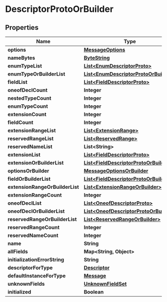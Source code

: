 # DescriptorProtoOrBuilder

## Properties
Name | Type | Description | Notes
------------ | ------------- | ------------- | -------------
**options** | [**MessageOptions**](MessageOptions.md) |  |  [optional]
**nameBytes** | [**ByteString**](ByteString.md) |  |  [optional]
**enumTypeList** | [**List&lt;EnumDescriptorProto&gt;**](EnumDescriptorProto.md) |  |  [optional]
**enumTypeOrBuilderList** | [**List&lt;EnumDescriptorProtoOrBuilder&gt;**](EnumDescriptorProtoOrBuilder.md) |  |  [optional]
**fieldList** | [**List&lt;FieldDescriptorProto&gt;**](FieldDescriptorProto.md) |  |  [optional]
**oneofDeclCount** | **Integer** |  |  [optional]
**nestedTypeCount** | **Integer** |  |  [optional]
**enumTypeCount** | **Integer** |  |  [optional]
**extensionCount** | **Integer** |  |  [optional]
**fieldCount** | **Integer** |  |  [optional]
**extensionRangeList** | [**List&lt;ExtensionRange&gt;**](ExtensionRange.md) |  |  [optional]
**reservedRangeList** | [**List&lt;ReservedRange&gt;**](ReservedRange.md) |  |  [optional]
**reservedNameList** | **List&lt;String&gt;** |  |  [optional]
**extensionList** | [**List&lt;FieldDescriptorProto&gt;**](FieldDescriptorProto.md) |  |  [optional]
**extensionOrBuilderList** | [**List&lt;FieldDescriptorProtoOrBuilder&gt;**](FieldDescriptorProtoOrBuilder.md) |  |  [optional]
**optionsOrBuilder** | [**MessageOptionsOrBuilder**](MessageOptionsOrBuilder.md) |  |  [optional]
**fieldOrBuilderList** | [**List&lt;FieldDescriptorProtoOrBuilder&gt;**](FieldDescriptorProtoOrBuilder.md) |  |  [optional]
**extensionRangeOrBuilderList** | [**List&lt;ExtensionRangeOrBuilder&gt;**](ExtensionRangeOrBuilder.md) |  |  [optional]
**extensionRangeCount** | **Integer** |  |  [optional]
**oneofDeclList** | [**List&lt;OneofDescriptorProto&gt;**](OneofDescriptorProto.md) |  |  [optional]
**oneofDeclOrBuilderList** | [**List&lt;OneofDescriptorProtoOrBuilder&gt;**](OneofDescriptorProtoOrBuilder.md) |  |  [optional]
**reservedRangeOrBuilderList** | [**List&lt;ReservedRangeOrBuilder&gt;**](ReservedRangeOrBuilder.md) |  |  [optional]
**reservedRangeCount** | **Integer** |  |  [optional]
**reservedNameCount** | **Integer** |  |  [optional]
**name** | **String** |  |  [optional]
**allFields** | **Map&lt;String, Object&gt;** |  |  [optional]
**initializationErrorString** | **String** |  |  [optional]
**descriptorForType** | [**Descriptor**](Descriptor.md) |  |  [optional]
**defaultInstanceForType** | [**Message**](Message.md) |  |  [optional]
**unknownFields** | [**UnknownFieldSet**](UnknownFieldSet.md) |  |  [optional]
**initialized** | **Boolean** |  |  [optional]
